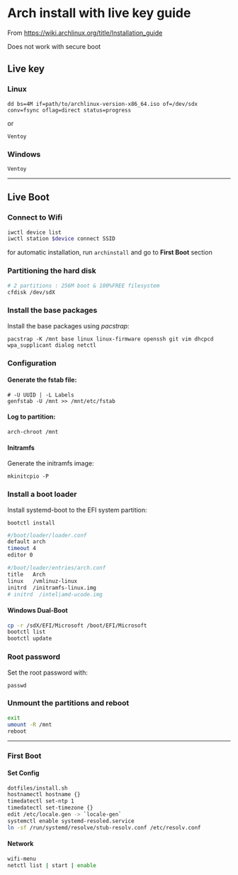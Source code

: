 # Arch install with live key guide

From <https://wiki.archlinux.org/title/Installation_guide>

Does not work with secure boot

## Live key

### Linux

`dd bs=4M if=path/to/archlinux-version-x86_64.iso of=/dev/sdx conv=fsync oflag=direct status=progress`

or

`Ventoy`

### Windows

`Ventoy`

---

## Live Boot

### Connect to Wifi

```bash
iwctl device list
iwctl station $device connect SSID
```

for automatic installation, run `archinstall` and go to **First Boot** section

### Partitioning the hard disk

```bash
# 2 partitions : 256M boot & 100%FREE filesystem
cfdisk /dev/sdX
```

### Install the base packages

Install the base packages using _pacstrap_:

`pacstrap -K /mnt base linux linux-firmware openssh git vim dhcpcd wpa_supplicant dialog netctl`

### Configuration

#### Generate the fstab file:

```
# -U UUID | -L Labels
genfstab -U /mnt >> /mnt/etc/fstab
```

#### Log to partition:

`arch-chroot /mnt`

#### Initramfs

Generate the initramfs image:

`mkinitcpio -P`

### Install a boot loader

Install systemd-boot to the EFI system partition:

`bootctl install`

```bash
#/boot/loader/loader.conf
default arch
timeout 4
editor 0
```

```bash
#/boot/loader/entries/arch.conf
title	Arch
linux	/vmlinuz-linux
initrd	/initramfs-linux.img
# initrd  /intel|amd-ucode.img

```

#### Windows Dual-Boot

```bash
cp -r /sdX/EFI/Microsoft /boot/EFI/Microsoft
bootctl list
bootctl update
```

### Root password

Set the root password with:

`passwd`

### Unmount the partitions and reboot

```bash
exit
umount -R /mnt
reboot
```

---

### First Boot

#### Set Config

```bash
dotfiles/install.sh
hostnamectl hostname {}
timedatectl set-ntp 1
timedatectl set-timezone {}
edit /etc/locale.gen -> `locale-gen`
systemctl enable systemd-resoled.service
ln -sf /run/systemd/resolve/stub-resolv.conf /etc/resolv.conf

```

#### Network

```bash
wifi-menu
netctl list | start | enable
```
